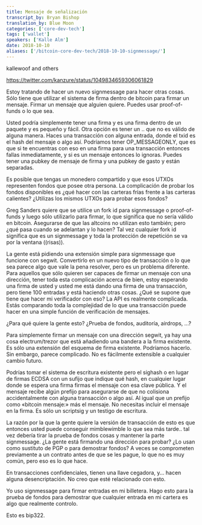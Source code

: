 ```yaml
---
title: Mensaje de señalización
transcript_by: Bryan Bishop
translation_by: Blue Moon
categories: ['core-dev-tech']
tags: ['wallet']
speakers: ['Kalle Alm']
date: 2018-10-10
aliases: ['/bitcoin-core-dev-tech/2018-10-10-signmessage/']
---
```

kallewoof and others

<https://twitter.com/kanzure/status/1049834659306061829>

Estoy tratando de hacer un nuevo signmessage para hacer otras cosas. Sólo tiene que utilizar el sistema de firma dentro de bitcoin para firmar un mensaje. Firmar un mensaje que alguien quiere. Puedes usar proof-of-funds o lo que sea.

Usted podría simplemente tener una firma y es una firma dentro de un paquete y es pequeño y fácil. Otra opción es tener un .. que no es válido de alguna manera. Haces una transacción con alguna entrada, donde el txid es el hash del mensaje o algo así. Podríamos tener OP_MESSAGEONLY, que es que si te encuentras con eso en una firma para una transacción entonces fallas inmediatamente, y si es un mensaje entonces lo ignoras. Puedes tener una pubkey de mensaje de firma y una pubkey de gasto y están separadas.

Es posible que tengas un monedero compartido y que esos UTXOs representen fondos que posee otra persona. La complicación de probar los fondos disponibles es ¿qué hacer con las carteras frías frente a las carteras calientes? ¿Utilizas los mismos UTXOs para probar esos fondos?

Greg Sanders quiere que se utilice un fork id para signmessage o proof-of-funds y luego sólo utilizarlo para firmar, lo que significa que no sería válido en bitcoin. Asegurarse de que las altcoins no utilizan esto también; pero ¿qué pasa cuando se adelantan y lo hacen? Tal vez cualquier fork id significa que es un signmessage y toda la protección de repetición se va por la ventana ((risas)).

La gente está pidiendo una extensión simple para signmessage que funcione con segwit. Convertirlo en un nuevo tipo de transacción o lo que sea parece algo que vale la pena resolver, pero es un problema diferente. Para aquellos que sólo quieren ser capaces de firmar un mensaje con una dirección, tener toda esta complicación acerca de bien, estoy esperando una firma de usted y usted me está dando una firma de una transacción, pero tiene 100 entradas y está haciendo otras cosas. ¿Qué se supone que tiene que hacer mi verificador con eso? La API es realmente complicada. Estás comparando toda la complejidad de lo que una transacción puede hacer en una simple función de verificación de mensajes.

¿Para qué quiere la gente esto? ¿Prueba de fondos, auditoría, airdrops, ...?

Para simplemente firmar un mensaje con una dirección segwit, ya hay una cosa electrum/trezor que está añadiendo una bandera a la firma existente. Es sólo una extensión del esquema de firma existente. Podríamos hacerlo. Sin embargo, parece complicado. No es fácilmente extensible a cualquier cambio futuro.

Podrías tomar el sistema de escritura existente pero el sighash o en lugar de firmas ECDSA con un sufijo que indique qué hash, en cualquier lugar donde se espera una firma firmas el mensaje con esa clave pública. Y el mensaje recibe algún prefijo para asegurarse de que no colisiona accidentalmente con alguna transacción o algo así. Al igual que un prefijo como «bitcoin mensaje:» más el mensaje. No necesitas incluir el mensaje en la firma. Es sólo un scriptsig y un testigo de escritura.

La razón por la que la gente quiere la versión de transacción de esto es que entonces usted puede conseguir mimblewimble lo que sea más tarde.. tal vez debería tirar la prueba de fondos cosas y mantener la parte signmessage. ¿La gente está firmando una dirección para probar? ¿Lo usan como sustituto de PGP o para demostrar fondos? A veces se comprometen previamente a un contrato antes de que se les pague, lo que no es muy común, pero eso es lo que hace.

En transacciones confidenciales, tienen una llave cegadora, y... hacen alguna desencriptación. No creo que esté relacionado con esto.

Yo uso signmessage para firmar entradas en mi billetera. Hago esto para la prueba de fondos para demostrar que cualquier entrada en mi cartera es algo que realmente controlo.

Esto es bip322.
